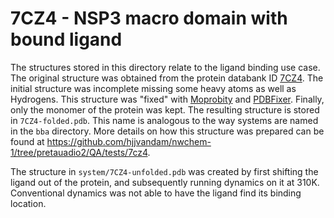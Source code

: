 # 7CZ4 - NSP3 macro domain with bound ligand

The structures stored in this directory relate to the ligand binding use case.
The original structure was obtained from the protein databank ID
[7CZ4](https://www.rcsb.org/structure/7cz4).
The initial structure was incomplete missing some heavy atoms as well 
as Hydrogens. This structure was "fixed" with 
[Moprobity](http://molprobity.biochem.duke.edu/) and
[PDBFixer](https://github.com/openmm/pdbfixer). 
Finally, only the monomer of the protein was kept. The resulting structure
is stored in `7CZ4-folded.pdb`. This name is analogous to the way systems 
are named in the `bba` directory. 
More details on how this structure was prepared can be found at
<https://github.com/hjjvandam/nwchem-1/tree/pretauadio2/QA/tests/7cz4>.

The structure in `system/7CZ4-unfolded.pdb` was created by first shifting
the ligand out of the protein, and subsequently running dynamics on it at 
310K. Conventional dynamics was not able to have the ligand find its binding
location.
